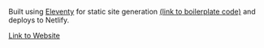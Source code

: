 Built using [Eleventy](11ty.dev) for static site generation [(link to boilerplate code)](https://github.com/danurbanowicz/eleventy-netlify-boilerplate) and deploys to Netlify.

[Link to Website](https://inspiring-wozniak-3f5824.netlify.app/)
